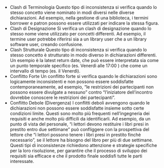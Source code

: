 - Clash di Terminologia 
	Questo tipo di inconsistenza si verifica quando lo stesso concetto viene nominato in modi diversi nelle diverse dichiarazioni. Ad esempio, nella gestione di una biblioteca, i termini borrower e patron possono essere utilizzati per indicare la stessa figura. 
- Clash di Designazione
	Si verifica un clash di designazione quando lo stesso nome viene utilizzato per concetti differenti. Ad esempio, il termine user potrebbe riferirsi sia a un library user che a un library software user, creando confusione.
- Clash Strutturale 
	Questo tipo di inconsistenza si verifica quando lo stesso concetto è strutturato in modo diverso in dichiarazioni differenti. Un esempio è la latest return date, che può essere interpretata sia come un punto temporale specifico (es. Venerdì alle 17:00 ) che come un intervallo di tempo (es. il Venerdì).
- Conflitto Forte
	Un conflitto forte si verifica quando le dichiarazioni sono logicamente inconsistenti e non possono essere soddisfatte contemporaneamente, ad esempio, “le restrizioni dei partecipanti non possono essere divulgate a nessuno” contro “l’iniziatore dell’incontro dovrebbe conoscere le restrizioni dei partecipanti”.
- Conflitto Debole (Divergenza)
	I conflitti deboli avvengono quando le dichiarazioni non possono essere soddisfatte insieme sotto certe condizioni limite. Questi sono molto più frequenti nell’ingegneria dei requisiti e anche molto più difficili da identificarli. Ad esempio, da un punto di vista del personale, “i lettori devono restituire i libri presi in prestito entro due settimane” può confliggere con la prospettiva del lettore che “i lettori possono tenere i libri presi in prestito finchè necessario”, se il lettore ha bisogno del libro per più di due settimane. Questi tipi di inconsistenze richiedono attenzione e strategie specifiche per la loro risoluzione, per garantire che il processo di sviluppo dei requisiti sia efficace e che il prodotto finale soddisfi tutte le parti interessate.